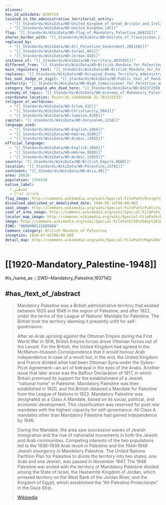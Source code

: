 ```yaml
---
aliases:
has_id_wikidata: Q193714
located_in_the_administrative_territorial_entity:
  - "[[_Standards/WikiData/WD~United_Kingdom_of_Great_Britain_and_Ireland,174193]]"
  - "[[_Standards/WikiData/WD~United_Kingdom,145]]"
flag: "[[_Standards/WikiData/WD~flag_of_Mandatory_Palestine,868152]]"
shares_border_with: "[[_Standards/WikiData/WD~Emirate_of_Transjordan,1121819]]"
replaced_by:
  - "[[_Standards/WikiData/WD~All_Palestine_Government,2051582]]"
  - "[[_Standards/WikiData/WD~Israel,801]]"
  - "[[_Standards/WikiData/WD~Jordan,810]]"
instance_of: "[[_Standards/WikiData/WD~territory,4835091]]"
different_from: "[[_Standards/WikiData/WD~British_Mandate_for_Palestine,4970316]]"
main_regulatory_text: "[[_Standards/WikiData/WD~British_Mandate_for_Palestine,4970316]]"
replaces: "[[_Standards/WikiData/WD~Occupied_Enemy_Territory_Administration,7075820]]"
has_seal_badge_or_sigil: "[[_Standards/WikiData/WD~Public_Seal_of_Mandatory_Palestine,7257583]]"
authority: "[[_Standards/WikiData/WD~High_Commissioner_for_Palestine_and_Transjordan,16056327]]"
category_for_people_who_died_here: "[[_Standards/WikiData/WD~Q32372550,32372550]]"
economy_of_topic: "[[_Standards/WikiData/WD~economy_of_Mandatory_Palestine,85758537]]"
coordinate_location: Point(35.216666666 31.783333333)
religion_or_worldview:
  - "[[_Standards/WikiData/WD~Islam,432]]"
  - "[[_Standards/WikiData/WD~Christianity,5043]]"
  - "[[_Standards/WikiData/WD~Judaism,9268]]"
capital: "[[_Standards/WikiData/WD~Jerusalem,1218]]"
language_used:
  - "[[_Standards/WikiData/WD~English,1860]]"
  - "[[_Standards/WikiData/WD~Hebrew,9288]]"
  - "[[_Standards/WikiData/WD~Arabic,13955]]"
official_language:
  - "[[_Standards/WikiData/WD~English,1860]]"
  - "[[_Standards/WikiData/WD~Hebrew,9288]]"
  - "[[_Standards/WikiData/WD~Arabic,13955]]"
country: "[[_Standards/WikiData/WD~British_Empire,8680]]"
location: "[[_Standards/WikiData/WD~Palestine,23792]]"
continent: "[[_Standards/WikiData/WD~Asia,48]]"
area: 26626
population: 1764520
native_label:
  - فلسطين
  - פלשתינה (א"י)
flag_image: http://commons.wikimedia.org/wiki/Special:FilePath/Ensign%20of%20the%20Palestine%20Mandate%20%281927%E2%80%931948%29.svg
dissolved_abolished_or_demolished_date: 1948-05-14T00:00:00Z
seal_image: http://commons.wikimedia.org/wiki/Special:FilePath/Public%20Seal%20of%20High%20Commissioner%20of%20Palestine.svg
coat_of_arms_image: http://commons.wikimedia.org/wiki/Special:FilePath/Public%20Seal%20of%20High%20Commissioner%20of%20Palestine.svg
locator_map_image: http://commons.wikimedia.org/wiki/Special:FilePath/BritishMandateforpalestine1922.png
image: http://commons.wikimedia.org/wiki/Special:FilePath/VE%20day%20Jerusalem%201945.jpg
ISNI: "0000000121685684"
Commons_category: British Mandate of Palestine
inception: 1920-07-01T00:00:00Z
detail_map: http://commons.wikimedia.org/wiki/Special:FilePath/Map%20of%20Mandatory%20Palestine%20in%201946%20with%20cities%20and%20towns.png
---
```


# [[1920-Mandatory_Palestine-1948]] 

#is_/same_as :: [[WD~Mandatory_Palestine,193714]] 

## #has_/text_of_/abstract 

> Mandatory Palestine was a British administrative territory that existed between 1920 and 1948 in the region of Palestine, and after 1922, under the terms of the League of Nations' Mandate for Palestine. The British took the territory deeming it presently unfit for self-governance.
>
> After an Arab uprising against the Ottoman Empire during the First World War in 1916, British Empire forces drove Ottoman forces out of the Levant. For the British, the United Kingdom had agreed in the McMahon–Hussein Correspondence that it would honour Arab independence in case of a revolt but, in the end, the United Kingdom and France divided what had been Ottoman Syria under the Sykes–Picot Agreement—an act of betrayal in the eyes of the Arabs. Another issue that later arose was the Balfour Declaration of 1917, in which Britain promised its support for the establishment of a Jewish "national home" in Palestine. Mandatory Palestine was then established in 1920, and the British obtained a Mandate for Palestine from the League of Nations in 1922. Mandatory Palestine was designated as a Class A Mandate, based on its social, political, and economic development. This classification was reserved for post-war mandates with the highest capacity for self-governance. All Class A mandates other than Mandatory Palestine had gained independence by 1946.
>
> During the Mandate, the area saw successive waves of Jewish immigration and the rise of nationalist movements in both the Jewish and Arab communities. Competing interests of the two populations led to the 1936–1939 Arab revolt in Palestine and the 1944–1948 Jewish insurgency in Mandatory Palestine. The United Nations Partition Plan for Palestine to divide the territory into two states, one Arab and one Jewish, was passed in November 1947. The 1948 Palestine war ended with the territory of Mandatory Palestine divided among the State of Israel, the Hashemite Kingdom of Jordan, which annexed territory on the West Bank of the Jordan River, and the Kingdom of Egypt, which established the "All-Palestine Protectorate" in the Gaza Strip.
>
> [Wikipedia](https://en.wikipedia.org/wiki/Mandatory%20Palestine) 


